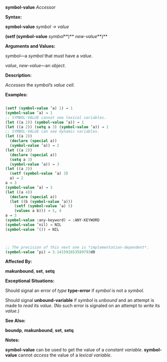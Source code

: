 **symbol-value** *Accessor* 



**Syntax:** 



**symbol-value** *symbol → value* 



**(setf (symbol-value** *symbol***)** *new-value***)** 



**Arguments and Values:** 



*symbol*—a *symbol* that must have a *value*. 



*value*, *new-value*—an *object*. 



**Description:** 



*Accesses* the *symbol*’s *value cell*. 



**Examples:**
```lisp

(setf (symbol-value ’a) 1) → 1 
(symbol-value ’a) → 1 
;; SYMBOL-VALUE cannot see lexical variables. 
(let ((a 2)) (symbol-value ’a)) → 1 
(let ((a 2)) (setq a 3) (symbol-value ’a)) → 1 
;; SYMBOL-VALUE can see dynamic variables. 
(let ((a 2)) 
  (declare (special a)) 
  (symbol-value ’a)) → 2 
(let ((a 2)) 
  (declare (special a)) 
  (setq a 3) 
  (symbol-value ’a)) → 3 
(let ((a 2)) 
  (setf (symbol-value ’a) 3) 
  a) → 2 
a → 3 
(symbol-value ’a) → 3 
(let ((a 4)) 
  (declare (special a)) 
  (let ((b (symbol-value ’a))) 
    (setf (symbol-value ’a) 5) 
    (values a b))) → 5, 4 
a → 3 
(symbol-value :any-keyword) → :ANY-KEYWORD 
(symbol-value ’nil) → NIL 
(symbol-value ’()) → NIL 



;; The precision of this next one is *implementation-dependent*. 
(symbol-value ’pi) → 3.141592653589793d0 

```
**Affected By:** 



**makunbound**, **set**, **setq** 



**Exceptional Situations:** 



Should signal an error of *type* **type-error** if *symbol* is not a *symbol*. 



Should signal **unbound-variable** if *symbol* is *unbound* and an attempt is made to *read* its *value*. (No such error is signaled on an attempt to *write* its *value*.) 



**See Also:** 



**boundp**, **makunbound**, **set**, **setq** 



**Notes:** 



**symbol-value** can be used to get the value of a *constant variable*. **symbol-value** cannot *access* the value of a *lexical variable*. 



